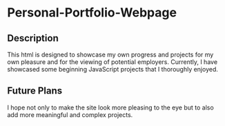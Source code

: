 # Personal-Portfolio-Webpage

## Description
This html is designed to showcase my own progress and projects for my own pleasure and for the viewing of potential employers. Currently, I have showcased some beginning JavaScript projects that I thoroughly enjoyed.

## Future Plans
I hope not only to make the site look more pleasing to the eye but to also add more meaningful and complex projects.
